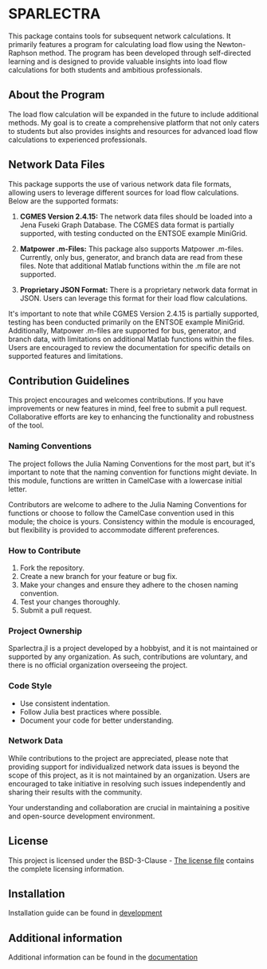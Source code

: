 # SPARLECTRA

This package contains tools for subsequent network calculations. It primarily features a program for calculating load flow using the Newton-Raphson method. The program has been developed through self-directed learning and is designed to provide valuable insights into load flow calculations for both students and ambitious professionals. 



## About the Program

The load flow calculation will be expanded in the future to include additional methods. My goal is to create a comprehensive platform that not only caters to students but also provides insights and resources for advanced load flow calculations to experienced professionals.

## Network Data Files

This package supports the use of various network data file formats, allowing users to leverage different sources for load flow calculations. Below are the supported formats:

1. **CGMES Version 2.4.15:**
   The network data files should be loaded into a Jena Fuseki Graph Database. The CGMES data format is partially supported, with testing conducted on the ENTSOE example MiniGrid.

2. **Matpower .m-Files:**
   This package also supports Matpower .m-files. Currently, only bus, generator, and branch data are read from these files. Note that additional Matlab functions within the .m file are not supported.

3. **Proprietary JSON Format:**
   There is a proprietary network data format in JSON. Users can leverage this format for their load flow calculations.

It's important to note that while CGMES Version 2.4.15 is partially supported, testing has been conducted primarily on the ENTSOE example MiniGrid. Additionally, Matpower .m-files are supported for bus, generator, and branch data, with limitations on additional Matlab functions within the files. Users are encouraged to review the documentation for specific details on supported features and limitations.


## Contribution Guidelines

This project encourages and welcomes contributions. If you have improvements or new features in mind, feel free to submit a pull request. Collaborative efforts are key to enhancing the functionality and robustness of the tool.

### Naming Conventions
The project follows the Julia Naming Conventions for the most part, but it's important to note that the naming convention for functions might deviate. In this module, functions are written in CamelCase with a lowercase initial letter.

Contributors are welcome to adhere to the Julia Naming Conventions for functions or choose to follow the CamelCase convention used in this module; the choice is yours. Consistency within the module is encouraged, but flexibility is provided to accommodate different preferences.

### How to Contribute

1. Fork the repository.
2. Create a new branch for your feature or bug fix.
3. Make your changes and ensure they adhere to the chosen naming convention.
4. Test your changes thoroughly.
5. Submit a pull request.

### Project Ownership

Sparlectra.jl is a project developed by a hobbyist, and it is not maintained or supported by any organization. As such, contributions are voluntary, and there is no official organization overseeing the project.

### Code Style

- Use consistent indentation.
- Follow Julia best practices where possible.
- Document your code for better understanding.

### Network Data

While contributions to the project are appreciated, please note that providing support for individualized network data issues is beyond the scope of this project, as it is not maintained by an organization. Users are encouraged to take initiative in resolving such issues independently and sharing their results with the community.

Your understanding and collaboration are crucial in maintaining a positive and open-source development environment.


## License
This project is licensed under the BSD-3-Clause - [The license file](LICENSE) contains the complete licensing information.

## Installation
Installation guide can be found in [development](/docs/src/development.md)

## Additional information
Additional information can be found in the [documentation](sparlectra/docs/src/)









